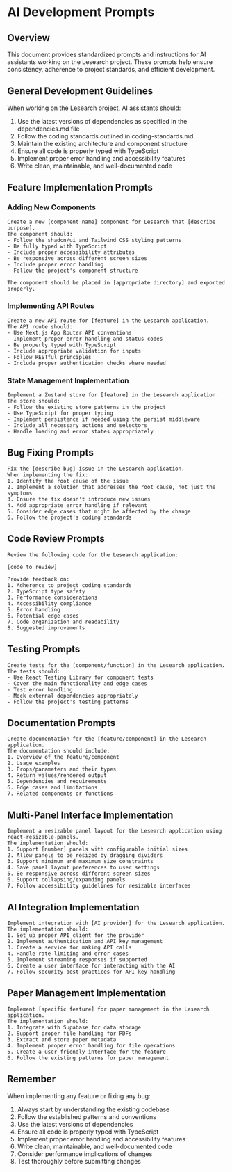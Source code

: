 # AI Development Prompts

## Overview

This document provides standardized prompts and instructions for AI assistants working on the Lesearch project. These prompts help ensure consistency, adherence to project standards, and efficient development.

## General Development Guidelines

When working on the Lesearch project, AI assistants should:

1. Use the latest versions of dependencies as specified in the dependencies.md file
2. Follow the coding standards outlined in coding-standards.md
3. Maintain the existing architecture and component structure
4. Ensure all code is properly typed with TypeScript
5. Implement proper error handling and accessibility features
6. Write clean, maintainable, and well-documented code

## Feature Implementation Prompts

### Adding New Components

```
Create a new [component name] component for Lesearch that [describe purpose]. 
The component should:
- Follow the shadcn/ui and Tailwind CSS styling patterns
- Be fully typed with TypeScript
- Include proper accessibility attributes
- Be responsive across different screen sizes
- Include proper error handling
- Follow the project's component structure

The component should be placed in [appropriate directory] and exported properly.
```

### Implementing API Routes

```
Create a new API route for [feature] in the Lesearch application.
The API route should:
- Use Next.js App Router API conventions
- Implement proper error handling and status codes
- Be properly typed with TypeScript
- Include appropriate validation for inputs
- Follow RESTful principles
- Include proper authentication checks where needed
```

### State Management Implementation

```
Implement a Zustand store for [feature] in the Lesearch application.
The store should:
- Follow the existing store patterns in the project
- Use TypeScript for proper typing
- Implement persistence if needed using the persist middleware
- Include all necessary actions and selectors
- Handle loading and error states appropriately
```

## Bug Fixing Prompts

```
Fix the [describe bug] issue in the Lesearch application.
When implementing the fix:
1. Identify the root cause of the issue
2. Implement a solution that addresses the root cause, not just the symptoms
3. Ensure the fix doesn't introduce new issues
4. Add appropriate error handling if relevant
5. Consider edge cases that might be affected by the change
6. Follow the project's coding standards
```

## Code Review Prompts

```
Review the following code for the Lesearch application:

[code to review]

Provide feedback on:
1. Adherence to project coding standards
2. TypeScript type safety
3. Performance considerations
4. Accessibility compliance
5. Error handling
6. Potential edge cases
7. Code organization and readability
8. Suggested improvements
```

## Testing Prompts

```
Create tests for the [component/function] in the Lesearch application.
The tests should:
- Use React Testing Library for component tests
- Cover the main functionality and edge cases
- Test error handling
- Mock external dependencies appropriately
- Follow the project's testing patterns
```

## Documentation Prompts

```
Create documentation for the [feature/component] in the Lesearch application.
The documentation should include:
1. Overview of the feature/component
2. Usage examples
3. Props/parameters and their types
4. Return values/rendered output
5. Dependencies and requirements
6. Edge cases and limitations
7. Related components or functions
```

## Multi-Panel Interface Implementation

```
Implement a resizable panel layout for the Lesearch application using react-resizable-panels.
The implementation should:
1. Support [number] panels with configurable initial sizes
2. Allow panels to be resized by dragging dividers
3. Support minimum and maximum size constraints
4. Save panel layout preferences to user settings
5. Be responsive across different screen sizes
6. Support collapsing/expanding panels
7. Follow accessibility guidelines for resizable interfaces
```

## AI Integration Implementation

```
Implement integration with [AI provider] for the Lesearch application.
The implementation should:
1. Set up proper API client for the provider
2. Implement authentication and API key management
3. Create a service for making API calls
4. Handle rate limiting and error cases
5. Implement streaming responses if supported
6. Create a user interface for interacting with the AI
7. Follow security best practices for API key handling
```

## Paper Management Implementation

```
Implement [specific feature] for paper management in the Lesearch application.
The implementation should:
1. Integrate with Supabase for data storage
2. Support proper file handling for PDFs
3. Extract and store paper metadata
4. Implement proper error handling for file operations
5. Create a user-friendly interface for the feature
6. Follow the existing patterns for paper management
```

## Remember

When implementing any feature or fixing any bug:

1. Always start by understanding the existing codebase
2. Follow the established patterns and conventions
3. Use the latest versions of dependencies
4. Ensure all code is properly typed with TypeScript
5. Implement proper error handling and accessibility features
6. Write clean, maintainable, and well-documented code
7. Consider performance implications of changes
8. Test thoroughly before submitting changes
